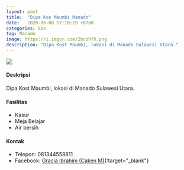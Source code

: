 ```yaml
---
layout: post
title:  "Dipa Kos Maumbi Manado"
date:   2020-06-08 17:10:19 +0700
categories: kos
tag: Manado
image: https://i.imgur.com/2bcbhfX.png
description: "Dipa Kost Maumbi, lokasi di Manado Sulawesi Utara."
---
```

<div class="mb-4">
<image src="https://i.imgur.com/2bcbhfX.png" class="img-fluid" />
</div>

#### Deskripsi
Dipa Kost Maumbi, lokasi di Manado Sulawesi Utara.

#### Fasilitas
- Kasur
- Meja Belajar
- Air bersih

#### Kontak
- Telepon: 081344558811
- Facebook: [Gracia Ibrahim (Caken M)](https://www.facebook.com/gracia.ibrahim.9 "Gracia Ibrahim (Caken M)"){:target="_blank"}